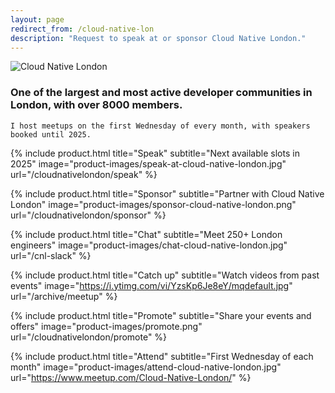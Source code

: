 ```yaml
---
layout: page
redirect_from: /cloud-native-lon
description: "Request to speak at or sponsor Cloud Native London."
---
```

<div class="hero">
<div class="hero-media">
<img src="https://secure.meetupstatic.com/photos/event/4/5/f/7/highres_462557911.jpeg" alt="Cloud Native London" class="hero-image">
</div>
<div class="hero-content-text">
  <div class="hero-text">
    <h3>One of the largest and most active developer communities in London, with over 8000 members.</h3>

    I host meetups on the first Wednesday of every month, with speakers booked until 2025.
  </div>
</div>
</div>

<div class="products">

{% include product.html title="Speak" subtitle="Next available slots in 2025" image="product-images/speak-at-cloud-native-london.jpg" url="/cloudnativelondon/speak" %}

{% include product.html title="Sponsor" subtitle="Partner with Cloud Native London" image="product-images/sponsor-cloud-native-london.png" url="/cloudnativelondon/sponsor" %}

{% include product.html title="Chat" subtitle="Meet 250+ London engineers" image="product-images/chat-cloud-native-london.jpg" url="/cnl-slack" %}

{% include product.html title="Catch up" subtitle="Watch videos from past events" image="https://i.ytimg.com/vi/YzsKp6Je8eY/mqdefault.jpg" url="/archive/meetup" %}

{% include product.html title="Promote" subtitle="Share your events and offers" image="product-images/promote.png" url="/cloudnativelondon/promote" %}

{% include product.html title="Attend" subtitle="First Wednesday of each month" image="product-images/attend-cloud-native-london.jpg" url="https://www.meetup.com/Cloud-Native-London/" %}

</div>
